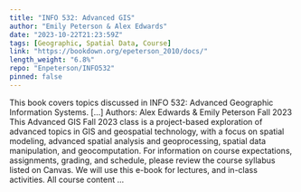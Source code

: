 ```yaml
---
title: "INFO 532: Advanced GIS"
author: "Emily Peterson & Alex Edwards"
date: "2023-10-22T21:23:59Z"
tags: [Geographic, Spatial Data, Course]
link: "https://bookdown.org/epeterson_2010/docs/"
length_weight: "6.8%"
repo: "Enpeterson/INFO532"
pinned: false
---
```


This book covers topics discussed in INFO 532: Advanced Geographic Information Systems. [...] Authors: Alex Edwards & Emily Peterson
Fall 2023 This Advanced GIS Fall 2023 class is a project-based exploration of advanced topics in GIS and geospatial technology, with a focus on spatial modeling, advanced spatial analysis and geoprocessing, spatial data manipulation, and geocomputation. For information on course expectations, assignments, grading, and schedule, please review the course syllabus listed on Canvas. We will use this e-book for lectures, and in-class activities. All course content ...
